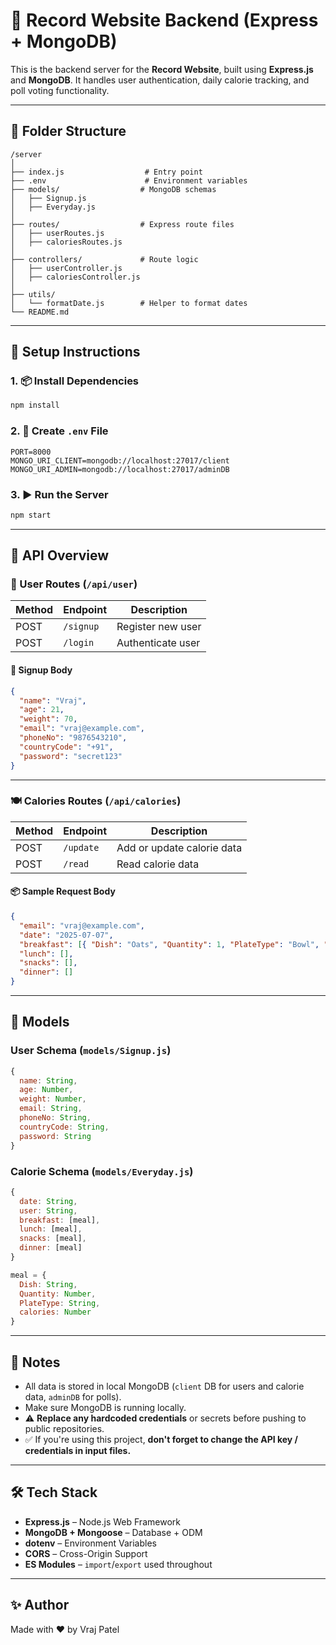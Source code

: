 # 🥗 Record Website Backend (Express + MongoDB)

This is the backend server for the **Record Website**, built using **Express.js** and **MongoDB**. It handles user authentication, daily calorie tracking, and poll voting functionality.

---

## 📁 Folder Structure

```
/server
│
├── index.js                  # Entry point
├── .env                      # Environment variables
├── models/                  # MongoDB schemas
│   ├── Signup.js
│   ├── Everyday.js
│
├── routes/                  # Express route files
│   ├── userRoutes.js
│   ├── caloriesRoutes.js
│
├── controllers/             # Route logic
│   ├── userController.js
│   ├── caloriesController.js
│
├── utils/
│   └── formatDate.js        # Helper to format dates
└── README.md
```

---

## 🚀 Setup Instructions

### 1. 📦 Install Dependencies
```bash
npm install
```

### 2. 🌱 Create `.env` File
```
PORT=8000
MONGO_URI_CLIENT=mongodb://localhost:27017/client
MONGO_URI_ADMIN=mongodb://localhost:27017/adminDB
```

### 3. ▶️ Run the Server
```bash
npm start
```

---

## 🧠 API Overview

### 👤 User Routes (`/api/user`)

| Method | Endpoint     | Description             |
|--------|--------------|-------------------------|
| POST   | `/signup`    | Register new user       |
| POST   | `/login`     | Authenticate user       |

#### 📝 Signup Body
```json
{
  "name": "Vraj",
  "age": 21,
  "weight": 70,
  "email": "vraj@example.com",
  "phoneNo": "9876543210",
  "countryCode": "+91",
  "password": "secret123"
}
```

---

### 🍽️ Calories Routes (`/api/calories`)

| Method | Endpoint     | Description                 |
|--------|--------------|-----------------------------|
| POST   | `/update`    | Add or update calorie data  |
| POST   | `/read`      | Read calorie data           |

#### 📦 Sample Request Body
```json
{
  "email": "vraj@example.com",
  "date": "2025-07-07",
  "breakfast": [{ "Dish": "Oats", "Quantity": 1, "PlateType": "Bowl", "calories": 150 }],
  "lunch": [],
  "snacks": [],
  "dinner": []
}
```

---

## 🧠 Models

### User Schema (`models/Signup.js`)
```js
{
  name: String,
  age: Number,
  weight: Number,
  email: String,
  phoneNo: String,
  countryCode: String,
  password: String
}
```

### Calorie Schema (`models/Everyday.js`)
```js
{
  date: String,
  user: String,
  breakfast: [meal],
  lunch: [meal],
  snacks: [meal],
  dinner: [meal]
}

meal = {
  Dish: String,
  Quantity: Number,
  PlateType: String,
  calories: Number
}
```

---

## 🔐 Notes

- All data is stored in local MongoDB (`client` DB for users and calorie data, `adminDB` for polls).
- Make sure MongoDB is running locally.
- ⚠️ **Replace any hardcoded credentials** or secrets before pushing to public repositories.
- ✅ If you're using this project, **don't forget to change the API key / credentials in input files.**

---

## 🛠️ Tech Stack

- **Express.js** – Node.js Web Framework
- **MongoDB + Mongoose** – Database + ODM
- **dotenv** – Environment Variables
- **CORS** – Cross-Origin Support
- **ES Modules** – `import`/`export` used throughout

---

## ✨ Author

Made with ❤️ by Vraj Patel
